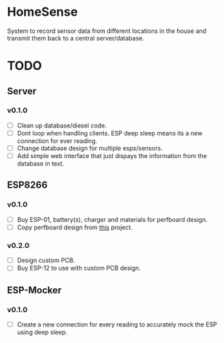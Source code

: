 # HomeSense

System to record sensor data from different locations in the house and transmit them back to a central server/database.

# TODO
## Server
### v0.1.0
- [ ] Clean up database/diesel code.
- [ ] Dont loop when handling clients. ESP deep sleep means its a new connection for ever reading.
- [ ] Change database design for multiple esps/sensors.
- [ ] Add simple web interface that just dispays the information from the database in text.

## ESP8266
### v0.1.0
- [ ] Buy ESP-01, battery(s), charger and materials for perfboard design.
- [ ] Copy perfboard design from [this](https://tzapu.com/minimalist-battery-powered-esp8266-wifi-temperature-logger/) project.

### v0.2.0
- [ ] Design custom PCB.
- [ ] Buy ESP-12 to use with custom PCB design.

## ESP-Mocker
### v0.1.0
- [ ] Create a new connection for every reading to accurately mock the ESP using deep sleep.
